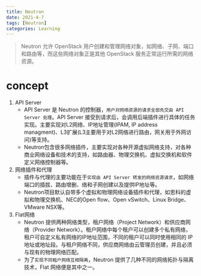 ```yaml
---
title: Neutron
date: 2021-4-7
tags: [Neutron]
categories: Learning
---
```


> Neutron 允许 OpenStack 用户创建和管理网络对象，如网络、子网、端口和路由等，而这些网络对象正是其他 OpenStack 服务正常运行所需的网络资源。

# concept
1. API Server
    - API Server 是 Neutron 的控制器，`用户对网络资源的请求全部先交由 API Server 处理`。API Server 接受到请求后，会调用后端插件进行具体的任务实现。主要实现对L2网络、IP地址管理(IPAM, IP address managment)、L3扩展(L3主要用于对L2网络进行路由，网关用于外网访问)等支持。
    - Neutron包含很多网络插件，主要实现对各种开源虚拟网络支持，对各种商业网络设备和技术的支持，如路由器、物理交换机、虚拟交换机和软件定义网络控制器等。
2. 网络插件和代理
    -  插件与代理的主要功能在于`实现由 API Server 转发的网络资源请求`，如网络端口的插拔、路由增删、络和子网创建以及提供IP地址等。
    - Neutron项目默认自带多个虚拟和物理网络设备插件和代理，如思科的虚拟和物理交换机、NEC的Open flow、Open vSwitch、Linux Bridge、VMware NSX等。
3. Flat网络
    - Neutron 提供两种网络类型，租户网络（Project Network）和供应商网络（Provider Network）。租户网络中每个租户可以创建多个私有网络，租户可自定义私有网络的IP地址范围，不同的租户可以同时使用相同的 IP地址或地址段。与租户网络不同，供应商网络由云管理员创建，并且必须与现有的物理网络匹配。
    - 为了`实现不同租户网络互相隔离`，Neutron 提供了几种不同的网络拓扑与隔离技术，Flat 网络便是其中之一。